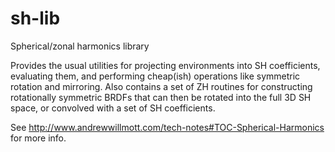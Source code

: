 sh-lib
======

Spherical/zonal harmonics library

Provides the usual utilities for projecting environments into SH coefficients, evaluating them, and performing cheap(ish) operations like symmetric rotation and mirroring. 
Also contains a set of ZH routines for constructing rotationally symmetric BRDFs that can then be rotated into the full 3D SH space, or convolved with a set of SH coefficients. 

See http://www.andrewwillmott.com/tech-notes#TOC-Spherical-Harmonics for more info.
